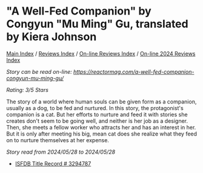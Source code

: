 # "A Well-Fed Companion" by Congyun "Mu Ming" Gu, translated by Kiera Johnson

[Main Index](../../../README.md) / [Reviews Index](../../README.md) / [On-line Reviews Index](../README.md) / [On-line 2024 Reviews Index](README.md)

*Story can be read on-line: <https://reactormag.com/a-well-fed-companion-congyun-mu-ming-gu/>*

*Rating: 3/5 Stars*

The story of a world where human souls can be given form as a companion, usually as a dog, to be fed and nurtured. In this story, the protagonist's companion is a cat. But her efforts to nurture and feed it with stories she creates don't seem to be going well, and neither is her job as a designer. Then, she meets a fellow worker who attracts her and has an interest in her. But it is only after meeting his big, mean cat does she realize what they feed on to nurture themselves at her expense.

*Story read from 2024/05/28 to 2024/05/28*

- [ISFDB Title Record # 3294787](https://www.isfdb.org/cgi-bin/title.cgi?3294787)
